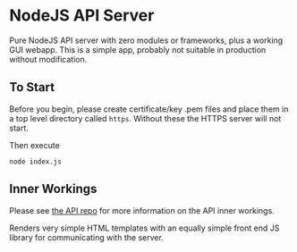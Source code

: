 # NodeJS API Server

Pure NodeJS API server with zero modules or frameworks, plus a working GUI webapp. This is a simple app, probably not suitable in production without modification.

## To Start

Before you begin, please create certificate/key .pem files and place them in a top level directory called `https`. Without these the HTTPS server will not start.

Then execute

```
node index.js
```

## Inner Workings

Please see [the API repo](https://github.com/jonogilmour/nodejs-api-server-userchecks) for more information on the API inner workings.

Renders very simple HTML templates with an equally simple front end JS library for communicating with the server.
